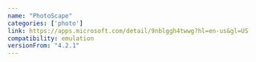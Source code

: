 ```yaml
---
name: "PhotoScape"
categories: ['photo']
link: https://apps.microsoft.com/detail/9nblggh4twwg?hl=en-us&gl=US
compatibility: emulation
versionFrom: "4.2.1"
---
```


